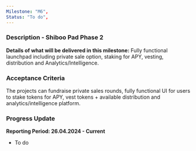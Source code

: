 ```yaml
---
Milestone: "M6",
Status: "To do",
---
```

<!--lang:en--> 
### Description - Shiboo Pad Phase 2

**Details of what will be delivered in this milestone:**
Fully functional launchpad including private sale option, staking for APY, vesting, distribution and Analytics/Intelligence.


### Acceptance Criteria

The projects can fundraise private sales rounds, fully functional UI for users to stake tokens for APY, vest tokens + available distribution and analytics/intelligence platform.

### Progress Update

**Reporting Period: 26.04.2024 - Current**
- To do